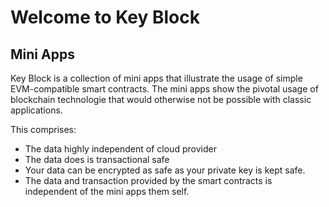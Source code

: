 # Welcome to Key Block


## Mini Apps

Key Block is a collection of mini apps that illustrate the usage of simple EVM-compatible smart contracts. 
The mini apps show the pivotal usage of blockchain technologie that would otherwise not be possible with classic applications.

This comprises:

- The data highly independent of cloud provider
- The data does is transactional safe
- Your data can be encrypted as safe as your private key is kept safe.
- The data and transaction provided by the smart contracts is independent of the mini apps them self.

